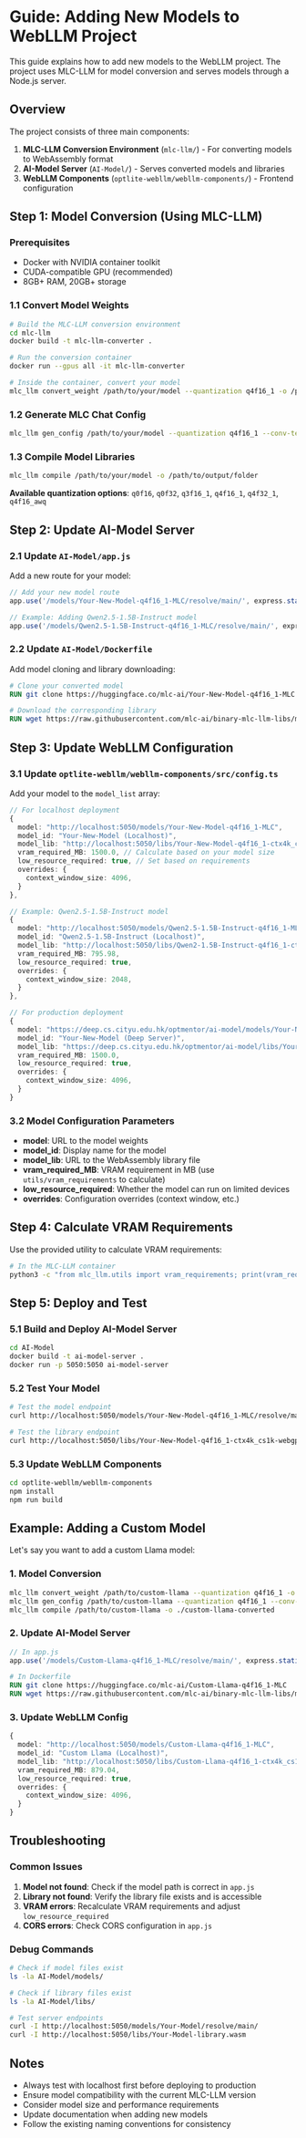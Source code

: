 # Guide: Adding New Models to WebLLM Project

This guide explains how to add new models to the WebLLM project. The project uses MLC-LLM for model conversion and serves models through a Node.js server.

## Overview

The project consists of three main components:
1. **MLC-LLM Conversion Environment** (`mlc-llm/`) - For converting models to WebAssembly format
2. **AI-Model Server** (`AI-Model/`) - Serves converted models and libraries
3. **WebLLM Components** (`optlite-webllm/webllm-components/`) - Frontend configuration

## Step 1: Model Conversion (Using MLC-LLM)

### Prerequisites
- Docker with NVIDIA container toolkit
- CUDA-compatible GPU (recommended)
- 8GB+ RAM, 20GB+ storage

### 1.1 Convert Model Weights
```bash
# Build the MLC-LLM conversion environment
cd mlc-llm
docker build -t mlc-llm-converter .

# Run the conversion container
docker run --gpus all -it mlc-llm-converter

# Inside the container, convert your model
mlc_llm convert_weight /path/to/your/model --quantization q4f16_1 -o /path/to/output/folder
```

### 1.2 Generate MLC Chat Config
```bash
mlc_llm gen_config /path/to/your/model --quantization q4f16_1 --conv-template [model_template] -o /path/to/output/folder
```

### 1.3 Compile Model Libraries
```bash
mlc_llm compile /path/to/your/model -o /path/to/output/folder
```

**Available quantization options**: `q0f16`, `q0f32`, `q3f16_1`, `q4f16_1`, `q4f32_1`, `q4f16_awq`

## Step 2: Update AI-Model Server

### 2.1 Update `AI-Model/app.js`
Add a new route for your model:

```javascript
// Add your new model route
app.use('/models/Your-New-Model-q4f16_1-MLC/resolve/main/', express.static('./models/Your-New-Model-q4f16_1-MLC/'));

// Example: Adding Qwen2.5-1.5B-Instruct model
app.use('/models/Qwen2.5-1.5B-Instruct-q4f16_1-MLC/resolve/main/', express.static('./models/Qwen2.5-1.5B-Instruct-q4f16_1-MLC/'));
```

### 2.2 Update `AI-Model/Dockerfile`
Add model cloning and library downloading:

```dockerfile
# Clone your converted model
RUN git clone https://huggingface.co/mlc-ai/Your-New-Model-q4f16_1-MLC

# Download the corresponding library
RUN wget https://raw.githubusercontent.com/mlc-ai/binary-mlc-llm-libs/main/web-llm-models/v0_2_48/Your-New-Model-q4f16_1-ctx4k_cs1k-webgpu.wasm
```

## Step 3: Update WebLLM Configuration

### 3.1 Update `optlite-webllm/webllm-components/src/config.ts`
Add your model to the `model_list` array:

```typescript
// For localhost deployment
{
  model: "http://localhost:5050/models/Your-New-Model-q4f16_1-MLC",
  model_id: "Your-New-Model (Localhost)",
  model_lib: "http://localhost:5050/libs/Your-New-Model-q4f16_1-ctx4k_cs1k-webgpu.wasm",
  vram_required_MB: 1500.0, // Calculate based on your model size
  low_resource_required: true, // Set based on requirements
  overrides: {
    context_window_size: 4096,
  }
},

// Example: Qwen2.5-1.5B-Instruct model
{
  model: "http://localhost:5050/models/Qwen2.5-1.5B-Instruct-q4f16_1-MLC",
  model_id: "Qwen2.5-1.5B-Instruct (Localhost)",
  model_lib: "http://localhost:5050/libs/Qwen2-1.5B-Instruct-q4f16_1-ctx4k_cs1k-webgpu.wasm",
  vram_required_MB: 795.98,
  low_resource_required: true,
  overrides: {
    context_window_size: 2048,
  }
},

// For production deployment
{
  model: "https://deep.cs.cityu.edu.hk/optmentor/ai-model/models/Your-New-Model-q4f16_1-MLC",
  model_id: "Your-New-Model (Deep Server)",
  model_lib: "https://deep.cs.cityu.edu.hk/optmentor/ai-model/libs/Your-New-Model-q4f16_1-ctx4k_cs1k-webgpu.wasm",
  vram_required_MB: 1500.0,
  low_resource_required: true,
  overrides: {
    context_window_size: 4096,
  }
}
```

### 3.2 Model Configuration Parameters

- **model**: URL to the model weights
- **model_id**: Display name for the model
- **model_lib**: URL to the WebAssembly library file
- **vram_required_MB**: VRAM requirement in MB (use `utils/vram_requirements` to calculate)
- **low_resource_required**: Whether the model can run on limited devices
- **overrides**: Configuration overrides (context window, etc.)

## Step 4: Calculate VRAM Requirements

Use the provided utility to calculate VRAM requirements:

```bash
# In the MLC-LLM container
python3 -c "from mlc_llm.utils import vram_requirements; print(vram_requirements.calculate_vram_requirement('/path/to/your/model'))"
```

## Step 5: Deploy and Test

### 5.1 Build and Deploy AI-Model Server
```bash
cd AI-Model
docker build -t ai-model-server .
docker run -p 5050:5050 ai-model-server
```

### 5.2 Test Your Model
```bash
# Test the model endpoint
curl http://localhost:5050/models/Your-New-Model-q4f16_1-MLC/resolve/main/

# Test the library endpoint
curl http://localhost:5050/libs/Your-New-Model-q4f16_1-ctx4k_cs1k-webgpu.wasm
```

### 5.3 Update WebLLM Components
```bash
cd optlite-webllm/webllm-components
npm install
npm run build
```

## Example: Adding a Custom Model

Let's say you want to add a custom Llama model:

### 1. Model Conversion
```bash
mlc_llm convert_weight /path/to/custom-llama --quantization q4f16_1 -o ./custom-llama-converted
mlc_llm gen_config /path/to/custom-llama --quantization q4f16_1 --conv-template llama-3 -o ./custom-llama-converted
mlc_llm compile /path/to/custom-llama -o ./custom-llama-converted
```

### 2. Update AI-Model Server
```javascript
// In app.js
app.use('/models/Custom-Llama-q4f16_1-MLC/resolve/main/', express.static('./models/Custom-Llama-q4f16_1-MLC/'));
```

```dockerfile
# In Dockerfile
RUN git clone https://huggingface.co/mlc-ai/Custom-Llama-q4f16_1-MLC
RUN wget https://raw.githubusercontent.com/mlc-ai/binary-mlc-llm-libs/main/web-llm-models/v0_2_48/Custom-Llama-q4f16_1-ctx4k_cs1k-webgpu.wasm
```

### 3. Update WebLLM Config
```typescript
{
  model: "http://localhost:5050/models/Custom-Llama-q4f16_1-MLC",
  model_id: "Custom Llama (Localhost)",
  model_lib: "http://localhost:5050/libs/Custom-Llama-q4f16_1-ctx4k_cs1k-webgpu.wasm",
  vram_required_MB: 879.04,
  low_resource_required: true,
  overrides: {
    context_window_size: 4096,
  }
}
```

## Troubleshooting

### Common Issues

1. **Model not found**: Check if the model path is correct in `app.js`
2. **Library not found**: Verify the library file exists and is accessible
3. **VRAM errors**: Recalculate VRAM requirements and adjust `low_resource_required`
4. **CORS errors**: Check CORS configuration in `app.js`

### Debug Commands

```bash
# Check if model files exist
ls -la AI-Model/models/

# Check if library files exist
ls -la AI-Model/libs/

# Test server endpoints
curl -I http://localhost:5050/models/Your-Model/resolve/main/
curl -I http://localhost:5050/libs/Your-Model-library.wasm
```

## Notes

- Always test with localhost first before deploying to production
- Ensure model compatibility with the current MLC-LLM version
- Consider model size and performance requirements
- Update documentation when adding new models
- Follow the existing naming conventions for consistency 